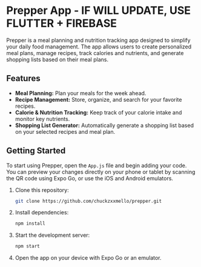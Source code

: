 # Prepper App - IF WILL UPDATE, USE FLUTTER + FIREBASE

Prepper is a meal planning and nutrition tracking app designed to simplify your daily food management. The app allows users to create personalized meal plans, manage recipes, track calories and nutrients, and generate shopping lists based on their meal plans.

## Features

- **Meal Planning:** Plan your meals for the week ahead.
- **Recipe Management:** Store, organize, and search for your favorite recipes.
- **Calorie & Nutrition Tracking:** Keep track of your calorie intake and monitor key nutrients.
- **Shopping List Generator:** Automatically generate a shopping list based on your selected recipes and meal plan.

## Getting Started

To start using Prepper, open the `App.js` file and begin adding your code. You can preview your changes directly on your phone or tablet by scanning the QR code using Expo Go, or use the iOS and Android emulators.

1. Clone this repository:
   ```bash
   git clone https://github.com/chuckzxxmello/prepper.git
   ```
2. Install dependencies:
   ```bash
   npm install
   ```
3. Start the development server:
   ```bash
   npm start
   ```
4. Open the app on your device with Expo Go or an emulator.


